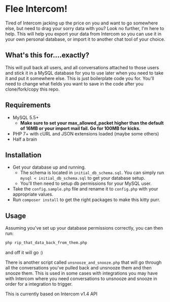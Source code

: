Flee Intercom!
====

Tired of Intercom jacking up the price on you and want to go somewhere else, but need to drag your sorry data with you? Look no further, I'm here to help. This will help you export your data from Intercom so you can use it in your own personal database, or import it to another chat tool of your choice.

What's this for....exactly?
----
This will pull back all users, and all conversations attached to those users and stick it in a MySQL database for you to use later when you need to take it and put it somewhere else. This is just boilerplate code you for. You'll need to change what fields you want to save in the code after you clone/fork/copy this repo.

Requirements
----
- MySQL 5.5+
  - **Make sure to set your max_allowed_packet higher than the default of 16MB or your import mail fail. Go for 100MB for kicks.**
- PHP 7+ with cURL and JSON extensions loaded (maybe some others)
- Half a brain

Installation
----
- Get your database up and running. 
  - The schema is located in `initial_db_schema.sql`. You can simply run `mysql < initial_db_schema.sql` to get your database setup. 
  - You'll then need to setup db permissions for your MySQL user. 
- Take the `config.sample.php` file and rename it to `config.php` with your appropriate values.
- Run `composer install` to get the right packages to make this kitty purr.

Usage
----
Assuming you've set up your database permissions correctly, you can then run: 

```bash
php rip_that_data_back_from_them.php
``` 

and off it will go :)

There is another script called `unsnooze_and_snooze.php` that will go through all the conversations you've pulled back and unsnooze them and then snooze them. This is used in some cases with integrations you may have with Intercom where you need conversations to unsnooze and snooze in order for a integration to trigger.

This is currently based on Intercom v1.4 API

